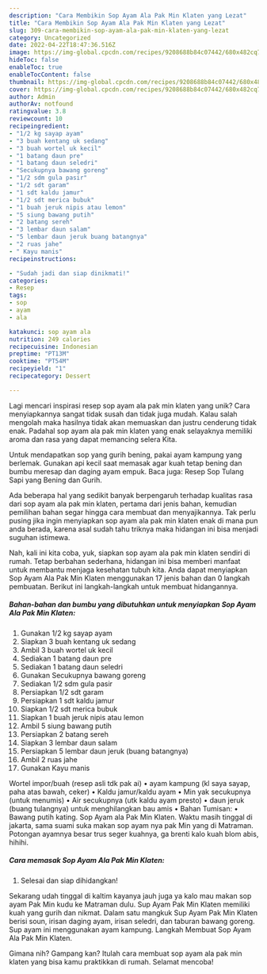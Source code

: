 ```yaml
---
description: "Cara Membikin Sop Ayam Ala Pak Min Klaten yang Lezat"
title: "Cara Membikin Sop Ayam Ala Pak Min Klaten yang Lezat"
slug: 309-cara-membikin-sop-ayam-ala-pak-min-klaten-yang-lezat
category: Uncategorized
date: 2022-04-22T18:47:36.516Z
image: https://img-global.cpcdn.com/recipes/9208688b84c07442/680x482cq70/sop-ayam-ala-pak-min-klaten-foto-resep-utama.jpg
hideToc: false
enableToc: true
enableTocContent: false
thumbnail: https://img-global.cpcdn.com/recipes/9208688b84c07442/680x482cq70/sop-ayam-ala-pak-min-klaten-foto-resep-utama.jpg
cover: https://img-global.cpcdn.com/recipes/9208688b84c07442/680x482cq70/sop-ayam-ala-pak-min-klaten-foto-resep-utama.jpg
author: Admin
authorAv: notfound
ratingvalue: 3.8
reviewcount: 10
recipeingredient:
- "1/2 kg sayap ayam"
- "3 buah kentang uk sedang"
- "3 buah wortel uk kecil"
- "1 batang daun pre"
- "1 batang daun seledri"
- "Secukupnya bawang goreng"
- "1/2 sdm gula pasir"
- "1/2 sdt garam"
- "1 sdt kaldu jamur"
- "1/2 sdt merica bubuk"
- "1 buah jeruk nipis atau lemon"
- "5 siung bawang putih"
- "2 batang sereh"
- "3 lembar daun salam"
- "5 lembar daun jeruk buang batangnya"
- "2 ruas jahe"
- " Kayu manis"
recipeinstructions:

- "Sudah jadi dan siap dinikmati!"
categories:
- Resep
tags:
- sop
- ayam
- ala

katakunci: sop ayam ala 
nutrition: 249 calories
recipecuisine: Indonesian
preptime: "PT13M"
cooktime: "PT54M"
recipeyield: "1"
recipecategory: Dessert

---
```





Lagi mencari inspirasi resep sop ayam ala pak min klaten yang unik? Cara menyiapkannya sangat tidak susah dan tidak juga mudah. Kalau salah mengolah maka hasilnya tidak akan memuaskan dan justru cenderung tidak enak. Padahal sop ayam ala pak min klaten yang enak selayaknya memiliki aroma dan rasa yang dapat memancing selera Kita.





Untuk mendapatkan sop yang gurih bening, pakai ayam kampung yang berlemak. Gunakan api kecil saat memasak agar kuah tetap bening dan bumbu meresap dan daging ayam empuk. Baca juga: Resep Sop Tulang Sapi yang Bening dan Gurih.

Ada beberapa hal yang sedikit banyak berpengaruh terhadap kualitas rasa dari sop ayam ala pak min klaten, pertama dari jenis bahan, kemudian pemilihan bahan segar hingga cara membuat dan menyajikannya. Tak perlu pusing jika ingin menyiapkan sop ayam ala pak min klaten enak di mana pun anda berada, karena asal sudah tahu triknya maka hidangan ini bisa menjadi suguhan istimewa.






Nah, kali ini kita coba, yuk, siapkan sop ayam ala pak min klaten sendiri di rumah. Tetap berbahan sederhana, hidangan ini bisa memberi manfaat untuk membantu menjaga kesehatan tubuh kita. Anda dapat menyiapkan Sop Ayam Ala Pak Min Klaten menggunakan 17 jenis bahan dan 0 langkah pembuatan. Berikut ini langkah-langkah untuk membuat hidangannya.

<!--inarticleads1-->

##### Bahan-bahan dan bumbu yang dibutuhkan untuk menyiapkan Sop Ayam Ala Pak Min Klaten:

1. Gunakan 1/2 kg sayap ayam
1. Siapkan 3 buah kentang uk sedang
1. Ambil 3 buah wortel uk kecil
1. Sediakan 1 batang daun pre
1. Sediakan 1 batang daun seledri
1. Gunakan Secukupnya bawang goreng
1. Sediakan 1/2 sdm gula pasir
1. Persiapkan 1/2 sdt garam
1. Persiapkan 1 sdt kaldu jamur
1. Siapkan 1/2 sdt merica bubuk
1. Siapkan 1 buah jeruk nipis atau lemon
1. Ambil 5 siung bawang putih
1. Persiapkan 2 batang sereh
1. Siapkan 3 lembar daun salam
1. Persiapkan 5 lembar daun jeruk (buang batangnya)
1. Ambil 2 ruas jahe
1. Gunakan  Kayu manis


Wortel impor/buah (resep asli tdk pak ai) • ayam kampung (kl saya sayap, paha atas bawah, ceker) • Kaldu jamur/kaldu ayam • Min yak secukupnya (untuk menumis) • Air secukupnya (utk kaldu ayam presto) • daun jeruk (buang tulangnya) untuk menghilangkan bau amis • Bahan Tumisan: • Bawang putih kating. Sop Ayam ala Pak Min Klaten. Waktu masih tinggal di jakarta, sama suami suka makan sop ayam nya pak Min yang di Matraman. Potongan ayamnya besar trus seger kuahnya, ga brenti kalo kuah blom abis, hihihi. 

<!--inarticleads2-->

##### Cara memasak Sop Ayam Ala Pak Min Klaten:


1. Selesai dan siap dihidangkan!

Sekarang udah tinggal di kaltim kayanya jauh juga ya kalo mau makan sop ayam Pak Min kudu ke Matraman dulu. Sup Ayam Pak Min Klaten memiliki kuah yang gurih dan nikmat. Dalam satu mangkuk Sup Ayam Pak Min Klaten berisi soun, irisan daging ayam, irisan seledri, dan taburan bawang goreng. Sup ayam ini menggunakan ayam kampung. Langkah Membuat Sop Ayam Ala Pak Min Klaten. 

Gimana nih? Gampang kan? Itulah cara membuat sop ayam ala pak min klaten yang bisa kamu praktikkan di rumah. Selamat mencoba!

